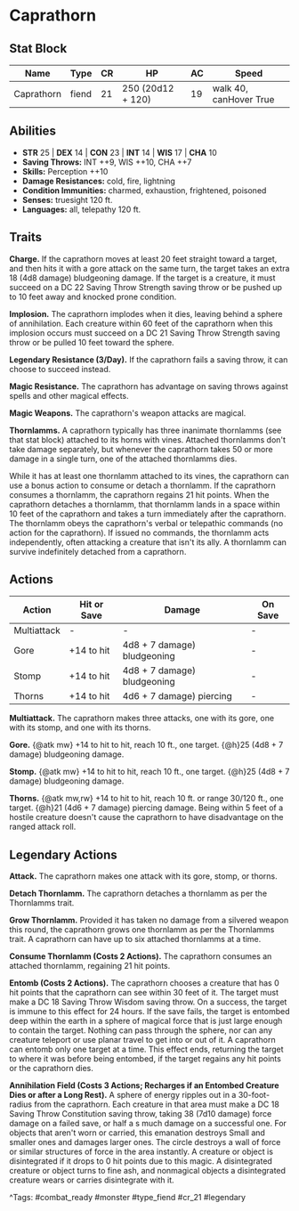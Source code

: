 # Caprathorn

## Stat Block

| Name | Type | CR | HP | AC | Speed |
|------|------|----|----|----|-------|
| Caprathorn | fiend | 21 | 250 (20d12 + 120) | 19 | walk 40, canHover True |

## Abilities

- **STR** 25 | **DEX** 14 | **CON** 23 | **INT** 14 | **WIS** 17 | **CHA** 10
- **Saving Throws:** INT ++9, WIS ++10, CHA ++7  
- **Skills:** Perception ++10  
- **Damage Resistances:** cold, fire, lightning  
- **Condition Immunities:** charmed, exhaustion, frightened, poisoned  
- **Senses:** truesight 120 ft.  
- **Languages:** all, telepathy 120 ft.

## Traits

**Charge.** If the caprathorn moves at least 20 feet straight toward a target, and then hits it with a gore attack on the same turn, the target takes an extra 18 (4d8 damage) bludgeoning damage. If the target is a creature, it must succeed on a DC 22 Saving Throw Strength saving throw or be pushed up to 10 feet away and knocked prone condition.

**Implosion.** The caprathorn implodes when it dies, leaving behind a sphere of annihilation. Each creature within 60 feet of the caprathorn when this implosion occurs must succeed on a DC 21 Saving Throw Strength saving throw or be pulled 10 feet toward the sphere.

**Legendary Resistance (3/Day).** If the caprathorn fails a saving throw, it can choose to succeed instead.

**Magic Resistance.** The caprathorn has advantage on saving throws against spells and other magical effects.

**Magic Weapons.** The caprathorn's weapon attacks are magical.

**Thornlamms.** A caprathorn typically has three inanimate thornlamms (see that stat block) attached to its horns with vines. Attached thornlamms don't take damage separately, but whenever the caprathorn takes 50 or more damage in a single turn, one of the attached thornlamms dies.

While it has at least one thornlamm attached to its vines, the caprathorn can use a bonus action to consume or detach a thornlamm. If the caprathorn consumes a thornlamm, the caprathorn regains 21 hit points. When the caprathorn detaches a thornlamm, that thornlamm lands in a space within 10 feet of the caprathorn and takes a turn immediately after the caprathorn. The thornlamm obeys the caprathorn's verbal or telepathic commands (no action for the caprathorn). If issued no commands, the thornlamm acts independently, often attacking a creature that isn't its ally. A thornlamm can survive indefinitely detached from a caprathorn.


## Actions

| Action | Hit or Save | Damage | On Save |
|--------|--------------|--------|----------|
| Multiattack | - | - | - |
| Gore | +14 to hit | 4d8 + 7 damage) bludgeoning | - |
| Stomp | +14 to hit | 4d8 + 7 damage) bludgeoning | - |
| Thorns | +14 to hit | 4d6 + 7 damage) piercing | - |

**Multiattack.** The caprathorn makes three attacks, one with its gore, one with its stomp, and one with its thorns.

**Gore.** {@atk mw} +14 to hit to hit, reach 10 ft., one target. {@h}25 (4d8 + 7 damage) bludgeoning damage.

**Stomp.** {@atk mw} +14 to hit to hit, reach 10 ft., one target. {@h}25 (4d8 + 7 damage) bludgeoning damage.

**Thorns.** {@atk mw,rw} +14 to hit to hit, reach 10 ft. or range 30/120 ft., one target. {@h}21 (4d6 + 7 damage) piercing damage. Being within 5 feet of a hostile creature doesn't cause the caprathorn to have disadvantage on the ranged attack roll.

## Legendary Actions

**Attack.** The caprathorn makes one attack with its gore, stomp, or thorns.

**Detach Thornlamm.** The caprathorn detaches a thornlamm as per the Thornlamms trait.

**Grow Thornlamm.** Provided it has taken no damage from a silvered weapon this round, the caprathorn grows one thornlamm as per the Thornlamms trait. A caprathorn can have up to six attached thornlamms at a time.

**Consume Thornlamm (Costs 2 Actions).** The caprathorn consumes an attached thornlamm, regaining 21 hit points.

**Entomb (Costs 2 Actions).** The caprathorn chooses a creature that has 0 hit points that the caprathorn can see within 30 feet of it. The target must make a DC 18 Saving Throw Wisdom saving throw. On a success, the target is immune to this effect for 24 hours. If the save fails, the target is entombed deep within the earth in a sphere of magical force that is just large enough to contain the target. Nothing can pass through the sphere, nor can any creature teleport or use planar travel to get into or out of it. A caprathorn can entomb only one target at a time. This effect ends, returning the target to where it was before being entombed, if the target regains any hit points or the caprathorn dies.

**Annihilation Field (Costs 3 Actions; Recharges if an Entombed Creature Dies or after a Long Rest).** A sphere of energy ripples out in a 30-foot-radius from the caprathorn. Each creature in that area must make a DC 18 Saving Throw Constitution saving throw, taking 38 (7d10 damage) force damage on a failed save, or half a s much damage on a successful one. For objects that aren't worn or carried, this emanation destroys Small and smaller ones and damages larger ones. The circle destroys a wall of force or similar structures of force in the area instantly. A creature or object is disintegrated if it drops to 0 hit points due to this magic. A disintegrated creature or object turns to fine ash, and nonmagical objects a disintegrated creature wears or carries disintegrate with it.



^Tags: #combat_ready #monster #type_fiend #cr_21 #legendary